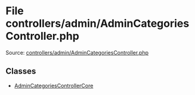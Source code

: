 File controllers/admin/AdminCategoriesController.php
=========
Source: [controllers/admin/AdminCategoriesController.php](https://github.com/PrestaShop/PrestaShop/blob/1.6.1.1/controllers/admin/AdminCategoriesController.php)


Classes
-------

* [AdminCategoriesControllerCore](class.AdminCategoriesControllerCore)

